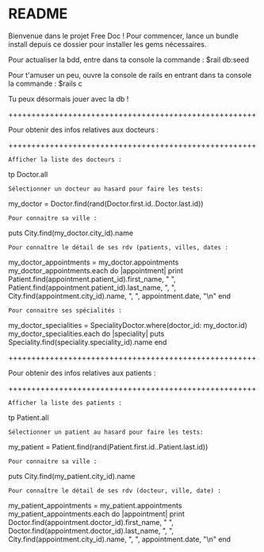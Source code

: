 # README

Bienvenue dans le projet Free Doc !
Pour commencer, lance un bundle install depuis ce dossier pour installer les gems nécessaires.

Pour actualiser la bdd, entre dans ta console la commande :
$rail db:seed

Pour t'amuser un peu, ouvre la console de rails en entrant dans ta 
console la commande :
$rails c

Tu peux désormais jouer avec la db !


++++++++++++++++++++++++++++++++++++++++++++++++++++++

Pour obtenir des infos relatives aux docteurs :

++++++++++++++++++++++++++++++++++++++++++++++++++++++
	
	Afficher la liste des docteurs :

tp Doctor.all

	Sélectionner un docteur au hasard pour faire les tests:

my_doctor = Doctor.find(rand(Doctor.first.id..Doctor.last.id))
	
	Pour connaitre sa ville :

puts City.find(my_doctor.city_id).name

	Pour connaître le détail de ses rdv (patients, villes, dates :

my_doctor_appointments = my_doctor.appointments
my_doctor_appointments.each do |appointment|
	print Patient.find(appointment.patient_id).first_name, " ", Patient.find(appointment.patient_id).last_name, ", ", City.find(appointment.city_id).name, ", ", appointment.date, "\n"
end
	
	Pour connaitre ses spécialités :

my_doctor_specialities = SpecialityDoctor.where(doctor_id: my_doctor.id)
my_doctor_specialities.each do |speciality|
	puts Speciality.find(speciality.speciality_id).name
end


++++++++++++++++++++++++++++++++++++++++++++++++++++++

Pour obtenir des infos relatives aux patients :

++++++++++++++++++++++++++++++++++++++++++++++++++++++

	Afficher la liste des patients :

tp Patient.all

	Sélectionner un patient au hasard pour faire les tests:

my_patient = Patient.find(rand(Patient.first.id..Patient.last.id))
	
	Pour connaitre sa ville :

puts City.find(my_patient.city_id).name


	Pour connaître le détail de ses rdv (docteur, ville, date) :

my_patient_appointments = my_patient.appointments
my_patient_appointments.each do |appointment|
	print Doctor.find(appointment.doctor_id).first_name, " ", Doctor.find(appointment.doctor_id).last_name, ", ", City.find(appointment.city_id).name, ", ", appointment.date, "\n"
end
	
	
